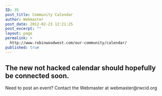 ```yaml
---
ID: 35
post_title: Community Calendar
author: Webmaster
post_date: 2012-02-23 12:21:25
post_excerpt: ""
layout: page
permalink: >
  http://www.robinwoodwest.com/our-community/calendar/
published: true
---
```

<h2>The new not hacked calendar should hopefully be connected soon.</h2>
<div id="NeedToPost">Need to post an event? Contact the Webmaster at webmaster@rwcid.org</div>
<div id="calendarcontainer"></div>
